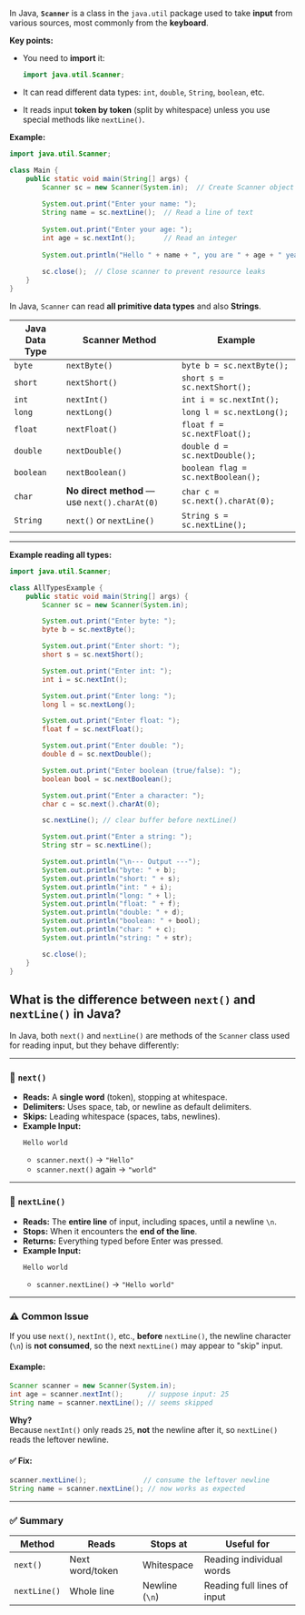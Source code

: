 In Java, **`Scanner`** is a class in the `java.util` package used to take **input** from various sources, most commonly from the **keyboard**.

**Key points:**

* You need to **import** it:

  ```java
  import java.util.Scanner;
  ```
* It can read different data types: `int`, `double`, `String`, `boolean`, etc.
* It reads input **token by token** (split by whitespace) unless you use special methods like `nextLine()`.

**Example:**

```java
import java.util.Scanner;

class Main {
    public static void main(String[] args) {
        Scanner sc = new Scanner(System.in);  // Create Scanner object
        
        System.out.print("Enter your name: ");
        String name = sc.nextLine();  // Read a line of text
        
        System.out.print("Enter your age: ");
        int age = sc.nextInt();       // Read an integer
        
        System.out.println("Hello " + name + ", you are " + age + " years old.");
        
        sc.close();  // Close scanner to prevent resource leaks
    }
}
```

In Java, `Scanner` can read **all primitive data types** and also **Strings**.

| **Java Data Type** | **Scanner Method**                            | **Example**                        |
| ------------------ | --------------------------------------------- | ---------------------------------- |
| `byte`             | `nextByte()`                                  | `byte b = sc.nextByte();`          |
| `short`            | `nextShort()`                                 | `short s = sc.nextShort();`        |
| `int`              | `nextInt()`                                   | `int i = sc.nextInt();`            |
| `long`             | `nextLong()`                                  | `long l = sc.nextLong();`          |
| `float`            | `nextFloat()`                                 | `float f = sc.nextFloat();`        |
| `double`           | `nextDouble()`                                | `double d = sc.nextDouble();`      |
| `boolean`          | `nextBoolean()`                               | `boolean flag = sc.nextBoolean();` |
| `char`             | **No direct method** — use `next().charAt(0)` | `char c = sc.next().charAt(0);`    |
| `String`           | `next()` or `nextLine()`                      | `String s = sc.nextLine();`        |

---

**Example reading all types:**

```java
import java.util.Scanner;

class AllTypesExample {
    public static void main(String[] args) {
        Scanner sc = new Scanner(System.in);

        System.out.print("Enter byte: ");
        byte b = sc.nextByte();

        System.out.print("Enter short: ");
        short s = sc.nextShort();

        System.out.print("Enter int: ");
        int i = sc.nextInt();

        System.out.print("Enter long: ");
        long l = sc.nextLong();

        System.out.print("Enter float: ");
        float f = sc.nextFloat();

        System.out.print("Enter double: ");
        double d = sc.nextDouble();

        System.out.print("Enter boolean (true/false): ");
        boolean bool = sc.nextBoolean();

        System.out.print("Enter a character: ");
        char c = sc.next().charAt(0);

        sc.nextLine(); // clear buffer before nextLine()

        System.out.print("Enter a string: ");
        String str = sc.nextLine();

        System.out.println("\n--- Output ---");
        System.out.println("byte: " + b);
        System.out.println("short: " + s);
        System.out.println("int: " + i);
        System.out.println("long: " + l);
        System.out.println("float: " + f);
        System.out.println("double: " + d);
        System.out.println("boolean: " + bool);
        System.out.println("char: " + c);
        System.out.println("string: " + str);

        sc.close();
    }
}
```

## What is the difference between `next()` and `nextLine()` in Java?

In Java, both `next()` and `nextLine()` are methods of the `Scanner` class used for reading input, but they behave differently:

---

### 🔹 `next()`

- **Reads:** A **single word** (token), stopping at whitespace.
- **Delimiters:** Uses space, tab, or newline as default delimiters.
- **Skips:** Leading whitespace (spaces, tabs, newlines).
- **Example Input:**
  ```
  Hello world
  ```
  - `scanner.next()` → `"Hello"`  
  - `scanner.next()` again → `"world"`

---

### 🔹 `nextLine()`

- **Reads:** The **entire line** of input, including spaces, until a newline `\n`.
- **Stops:** When it encounters the **end of the line**.
- **Returns:** Everything typed before Enter was pressed.
- **Example Input:**
  ```
  Hello world
  ```
  - `scanner.nextLine()` → `"Hello world"`

---

### ⚠ Common Issue

If you use `next()`, `nextInt()`, etc., **before** `nextLine()`, the newline character (`\n`) is **not consumed**, so the next `nextLine()` may appear to "skip" input.

#### Example:
```java
Scanner scanner = new Scanner(System.in);
int age = scanner.nextInt();      // suppose input: 25
String name = scanner.nextLine(); // seems skipped
```

**Why?**  
Because `nextInt()` only reads `25`, **not** the newline after it, so `nextLine()` reads the leftover newline.

#### ✅ Fix:
```java
scanner.nextLine();              // consume the leftover newline
String name = scanner.nextLine(); // now works as expected
```

---

### ✅ Summary

| Method       | Reads           | Stops at      | Useful for                   |
|--------------|------------------|---------------|------------------------------|
| `next()`     | Next word/token  | Whitespace    | Reading individual words     |
| `nextLine()` | Whole line       | Newline (`\n`) | Reading full lines of input |


